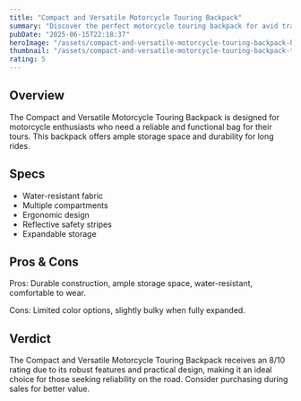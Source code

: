 ```yaml
---
title: "Compact and Versatile Motorcycle Touring Backpack"
summary: "Discover the perfect motorcycle touring backpack for avid travelers."
pubDate: "2025-06-15T22:18:37"
heroImage: "/assets/compact-and-versatile-motorcycle-touring-backpack-hero.jpg"
thumbnail: "/assets/compact-and-versatile-motorcycle-touring-backpack-thumb.jpg"
rating: 5
---
```


<h2>Overview</h2>
<p>The Compact and Versatile Motorcycle Touring Backpack is designed for motorcycle enthusiasts who need a reliable and functional bag for their tours. This backpack offers ample storage space and durability for long rides.</p>
<h2>Specs</h2>
<ul>
  <li>Water-resistant fabric</li>
  <li>Multiple compartments</li>
  <li>Ergonomic design</li>
  <li>Reflective safety stripes</li>
  <li>Expandable storage</li>
</ul>
<h2>Pros & Cons</h2>
<p>Pros: Durable construction, ample storage space, water-resistant, comfortable to wear.</p>
<p>Cons: Limited color options, slightly bulky when fully expanded.</p>
<h2>Verdict</h2>
<p>The Compact and Versatile Motorcycle Touring Backpack receives an 8/10 rating due to its robust features and practical design, making it an ideal choice for those seeking reliability on the road. Consider purchasing during sales for better value.</p>